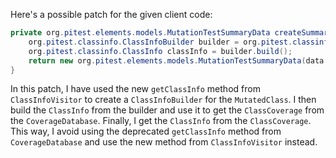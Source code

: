 Here's a possible patch for the given client code:

```java
private org.pitest.elements.models.MutationTestSummaryData createSummaryData(final org.pitest.coverage.CoverageDatabase coverage, final org.pitest.mutationtest.ClassMutationResults data) {
    org.pitest.classinfo.ClassInfoBuilder builder = org.pitest.classinfo.ClassInfoVisitor.getClassInfo(data.getMutatedClass(), new byte[0], 0);
    org.pitest.classinfo.ClassInfo classInfo = builder.build();
    return new org.pitest.elements.models.MutationTestSummaryData(data.getFileName(), data.getMutations(), coverage.getClassCoverage(classInfo).getClassInfo());
}
```

In this patch, I have used the new `getClassInfo` method from `ClassInfoVisitor` to create a `ClassInfoBuilder` for the `MutatedClass`. I then build the `ClassInfo` from the builder and use it to get the `ClassCoverage` from the `CoverageDatabase`. Finally, I get the `ClassInfo` from the `ClassCoverage`. This way, I avoid using the deprecated `getClassInfo` method from `CoverageDatabase` and use the new method from `ClassInfoVisitor` instead.